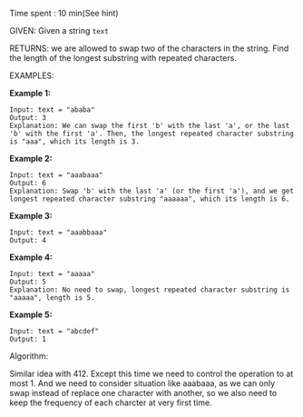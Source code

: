 Time spent :  10 min(See hint)

GIVEN: Given a string `text`

RETURNS: we are allowed to swap two of the characters in the string. Find the length of the longest substring with repeated characters.

EXAMPLES:

**Example 1:**

```
Input: text = "ababa"
Output: 3
Explanation: We can swap the first 'b' with the last 'a', or the last 'b' with the first 'a'. Then, the longest repeated character substring is "aaa", which its length is 3.
```

**Example 2:**

```
Input: text = "aaabaaa"
Output: 6
Explanation: Swap 'b' with the last 'a' (or the first 'a'), and we get longest repeated character substring "aaaaaa", which its length is 6.
```

**Example 3:**

```
Input: text = "aaabbaaa"
Output: 4
```

**Example 4:**

```
Input: text = "aaaaa"
Output: 5
Explanation: No need to swap, longest repeated character substring is "aaaaa", length is 5.
```

**Example 5:**

```
Input: text = "abcdef"
Output: 1
```

Algorithm:

Similar idea with 412. Except this time we need to control the operation to at most 1. And we need to consider situation like aaabaaa, as we can only swap instead of replace one character with another, so we also need to keep the frequency of each charcter at very first time.